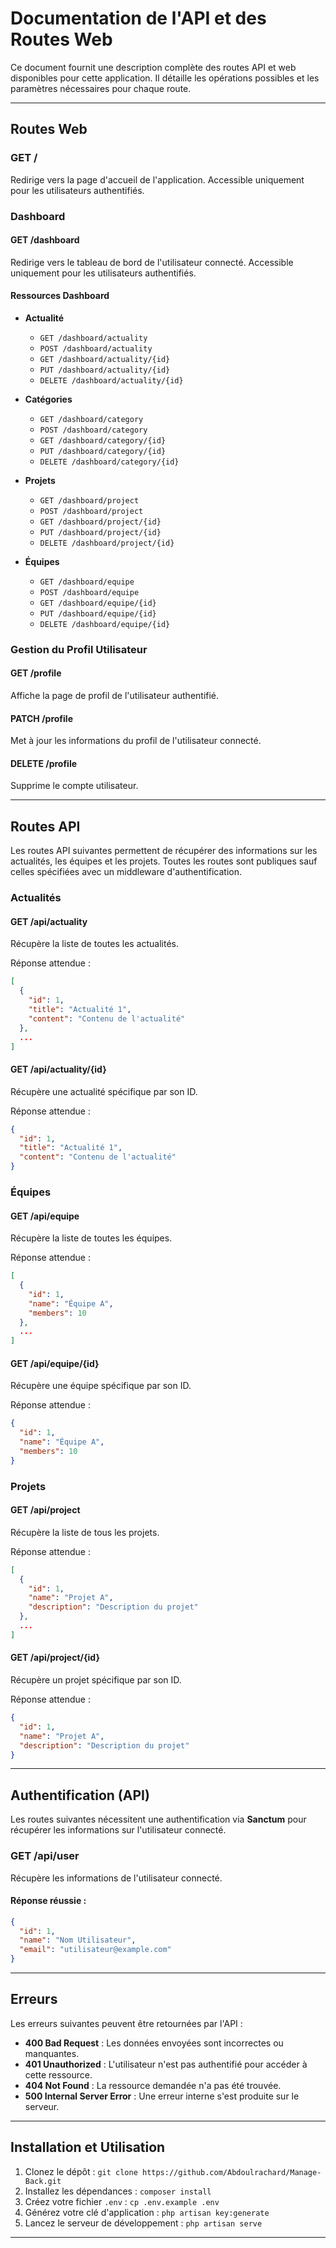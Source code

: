 
# Documentation de l'API et des Routes Web

Ce document fournit une description complète des routes API et web disponibles pour cette application. Il détaille les opérations possibles et les paramètres nécessaires pour chaque route.

---

## Routes Web

### **GET /**

Redirige vers la page d'accueil de l'application. Accessible uniquement pour les utilisateurs authentifiés.

### **Dashboard**

#### **GET /dashboard**

Redirige vers le tableau de bord de l'utilisateur connecté. Accessible uniquement pour les utilisateurs authentifiés.

#### **Ressources Dashboard**

- **Actualité**
    - `GET /dashboard/actuality`
    - `POST /dashboard/actuality`
    - `GET /dashboard/actuality/{id}`
    - `PUT /dashboard/actuality/{id}`
    - `DELETE /dashboard/actuality/{id}`

- **Catégories**
    - `GET /dashboard/category`
    - `POST /dashboard/category`
    - `GET /dashboard/category/{id}`
    - `PUT /dashboard/category/{id}`
    - `DELETE /dashboard/category/{id}`

- **Projets**
    - `GET /dashboard/project`
    - `POST /dashboard/project`
    - `GET /dashboard/project/{id}`
    - `PUT /dashboard/project/{id}`
    - `DELETE /dashboard/project/{id}`

- **Équipes**
    - `GET /dashboard/equipe`
    - `POST /dashboard/equipe`
    - `GET /dashboard/equipe/{id}`
    - `PUT /dashboard/equipe/{id}`
    - `DELETE /dashboard/equipe/{id}`

### **Gestion du Profil Utilisateur**

#### **GET /profile**

Affiche la page de profil de l'utilisateur authentifié.

#### **PATCH /profile**

Met à jour les informations du profil de l'utilisateur connecté.

#### **DELETE /profile**

Supprime le compte utilisateur.

---

## Routes API

Les routes API suivantes permettent de récupérer des informations sur les actualités, les équipes et les projets. Toutes les routes sont publiques sauf celles spécifiées avec un middleware d'authentification.

### **Actualités**

#### **GET /api/actuality**

Récupère la liste de toutes les actualités.

Réponse attendue :

```json
[
  {
    "id": 1,
    "title": "Actualité 1",
    "content": "Contenu de l'actualité"
  },
  ...
]
```

#### **GET /api/actuality/{id}**

Récupère une actualité spécifique par son ID.

Réponse attendue :

```json
{
  "id": 1,
  "title": "Actualité 1",
  "content": "Contenu de l'actualité"
}
```

### **Équipes**

#### **GET /api/equipe**

Récupère la liste de toutes les équipes.

Réponse attendue :

```json
[
  {
    "id": 1,
    "name": "Équipe A",
    "members": 10
  },
  ...
]
```

#### **GET /api/equipe/{id}**

Récupère une équipe spécifique par son ID.

Réponse attendue :

```json
{
  "id": 1,
  "name": "Équipe A",
  "members": 10
}
```

### **Projets**

#### **GET /api/project**

Récupère la liste de tous les projets.

Réponse attendue :

```json
[
  {
    "id": 1,
    "name": "Projet A",
    "description": "Description du projet"
  },
  ...
]
```

#### **GET /api/project/{id}**

Récupère un projet spécifique par son ID.

Réponse attendue :

```json
{
  "id": 1,
  "name": "Projet A",
  "description": "Description du projet"
}
```

---

## Authentification (API)

Les routes suivantes nécessitent une authentification via **Sanctum** pour récupérer les informations sur l'utilisateur connecté.

### **GET /api/user**

Récupère les informations de l'utilisateur connecté.

#### Réponse réussie :

```json
{
  "id": 1,
  "name": "Nom Utilisateur",
  "email": "utilisateur@example.com"
}
```

---

## Erreurs

Les erreurs suivantes peuvent être retournées par l'API :

- **400 Bad Request** : Les données envoyées sont incorrectes ou manquantes.
- **401 Unauthorized** : L'utilisateur n'est pas authentifié pour accéder à cette ressource.
- **404 Not Found** : La ressource demandée n'a pas été trouvée.
- **500 Internal Server Error** : Une erreur interne s'est produite sur le serveur.

---

## Installation et Utilisation

1. Clonez le dépôt : `git clone https://github.com/Abdoulrachard/Manage-Back.git`
2. Installez les dépendances : `composer install`
3. Créez votre fichier `.env` : `cp .env.example .env`
4. Générez votre clé d'application : `php artisan key:generate`
5. Lancez le serveur de développement : `php artisan serve`

---
